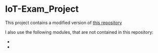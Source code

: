 # IoT-Exam_Project

This project contains a modified version of [this repository](https://github.com/MichMich/MagicMirror)
	
I also use the following modules, that are not contained in this repository:

- 

-
